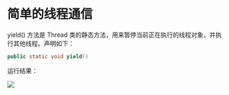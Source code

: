 # 简单的线程通信

yield() 方法是 Thread 类的静态方法，用来暂停当前正在执行的线程对象，并执行其他线程。声明如下：

```java
public static void yield()
```

运行结果：

<img src="http://image.renkaigis.com/keepcoding/2017110801.png">

